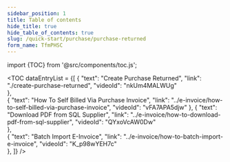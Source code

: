 ```yaml
---
sidebar_position: 1
title: Table of contents
hide_title: true
hide_table_of_contents: true
slug: /quick-start/purchase/purchase-returned 
form_name: TfmPHSC
---
```


import {TOC} from '@src/components/toc.js';

<TOC
dataEntryList = {[
{
  "text": "Create Purchase Returned", 
  "link": "./create-purchase-returned",
  "videoId": "nkUm4MALWUg"  
},  
{
  "text": "How To Self Billed Via Purchase Invoice", 
  "link": "../e-invoice/how-to-self-billed-via-purchase-invoice",
  "videoId": "vFA7APA5djw"
}, 
{
  "text": "Download PDF from SQL Supplier", 
  "link": "../e-invoice/how-to-download-pdf-from-sql-supplier",
  "videoId": "QYxoVcAW0Dw"    
},  
{
  "text": "Batch Import E-Invoice", 
  "link": "../e-invoice/how-to-batch-import-e-invoice",
  "videoId": "K_p98wYEH7c"    
}, 
]}
/>
